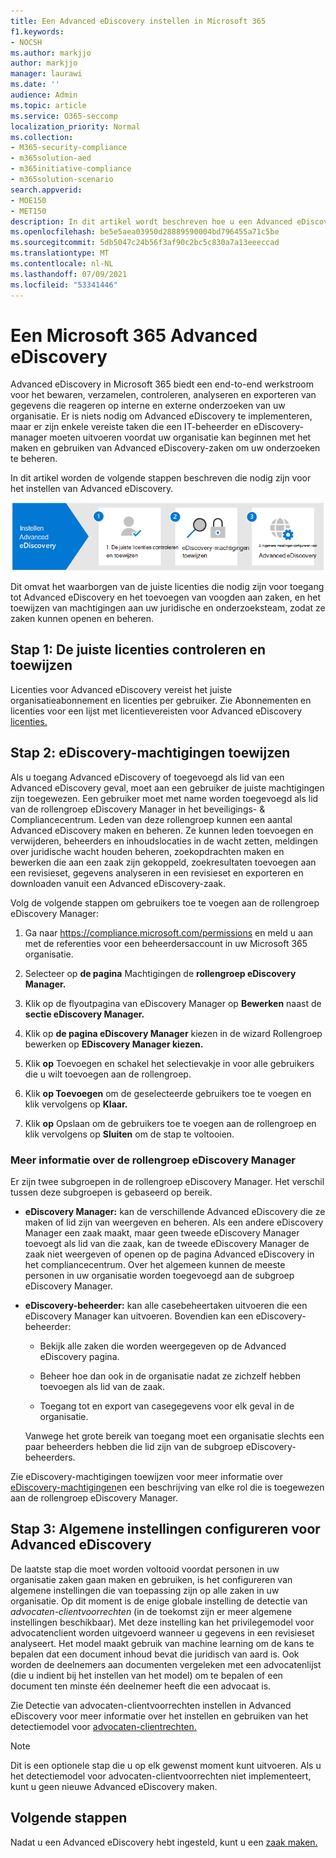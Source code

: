 ```yaml
---
title: Een Advanced eDiscovery instellen in Microsoft 365
f1.keywords:
- NOCSH
ms.author: markjjo
author: markjjo
manager: laurawi
ms.date: ''
audience: Admin
ms.topic: article
ms.service: O365-seccomp
localization_priority: Normal
ms.collection:
- M365-security-compliance
- m365solution-aed
- m365initiative-compliance
- m365solution-scenario
search.appverid:
- MOE150
- MET150
description: In dit artikel wordt beschreven hoe u een Advanced eDiscovery zo kunt instellen dat u zaken kunt maken en beheren. Ook worden de vereiste Microsoft-abonnementen en -licenties beschreven. Nadat u een paar snelle stappen hebt voltooid, is Advanced eDiscovery klaar voor gebruik.
ms.openlocfilehash: be5e5aea03950d28889590004bd796455a71c5be
ms.sourcegitcommit: 5db5047c24b56f3af90c2bc5c830a7a13eeeccad
ms.translationtype: MT
ms.contentlocale: nl-NL
ms.lasthandoff: 07/09/2021
ms.locfileid: "53341446"
---
```

# <a name="set-up-microsoft-365-advanced-ediscovery"></a>Een Microsoft 365 Advanced eDiscovery

Advanced eDiscovery in Microsoft 365 biedt een end-to-end werkstroom voor het bewaren, verzamelen, controleren, analyseren en exporteren van gegevens die reageren op interne en externe onderzoeken van uw organisatie. Er is niets nodig om Advanced eDiscovery te implementeren, maar er zijn enkele vereiste taken die een IT-beheerder en eDiscovery-manager moeten uitvoeren voordat uw organisatie kan beginnen met het maken en gebruiken van Advanced eDiscovery-zaken om uw onderzoeken te beheren.

In dit artikel worden de volgende stappen beschreven die nodig zijn voor het instellen van Advanced eDiscovery.

![Stappen voor het instellen van Advanced eDiscovery](../media/set-up-advanced-ediscovery.png)

Dit omvat het waarborgen van de juiste licenties die nodig zijn voor toegang tot Advanced eDiscovery en het toevoegen van voogden aan zaken, en het toewijzen van machtigingen aan uw juridische en onderzoeksteam, zodat ze zaken kunnen openen en beheren.

## <a name="step-1-verify-and-assign-appropriate-licenses"></a>Stap 1: De juiste licenties controleren en toewijzen

Licenties voor Advanced eDiscovery vereist het juiste organisatieabonnement en licenties per gebruiker. Zie Abonnementen en licenties voor een lijst met licentievereisten voor Advanced eDiscovery [licenties.](overview-ediscovery-20.md#subscriptions-and-licensing)

## <a name="step-2-assign-ediscovery-permissions"></a>Stap 2: eDiscovery-machtigingen toewijzen

Als u toegang Advanced eDiscovery of toegevoegd als lid van een Advanced eDiscovery geval, moet aan een gebruiker de juiste machtigingen zijn toegewezen. Een gebruiker moet met name worden toegevoegd als lid van de rollengroep eDiscovery Manager in het beveiligings- & Compliancecentrum. Leden van deze rollengroep kunnen een aantal Advanced eDiscovery maken en beheren. Ze kunnen leden toevoegen en verwijderen, beheerders en inhoudslocaties in de wacht zetten, meldingen over juridische wacht houden beheren, zoekopdrachten maken en bewerken die aan een zaak zijn gekoppeld, zoekresultaten toevoegen aan een revisieset, gegevens analyseren in een revisieset en exporteren en downloaden vanuit een Advanced eDiscovery-zaak.

Volg de volgende stappen om gebruikers toe te voegen aan de rollengroep eDiscovery Manager:

1. Ga naar <https://compliance.microsoft.com/permissions> en meld u aan met de referenties voor een beheerdersaccount in uw Microsoft 365 organisatie.

2. Selecteer op **de pagina** Machtigingen de **rollengroep eDiscovery Manager.**

3. Klik op de flyoutpagina van eDiscovery Manager op **Bewerken** naast de **sectie eDiscovery Manager.**

4. Klik op **de pagina eDiscovery Manager** kiezen in de wizard Rollengroep bewerken op **EDiscovery Manager kiezen.**

5. Klik **op** Toevoegen en schakel het selectievakje in voor alle gebruikers die u wilt toevoegen aan de rollengroep.

6. Klik **op Toevoegen** om de geselecteerde gebruikers toe te voegen en klik vervolgens op **Klaar.**

7. Klik **op** Opslaan om de gebruikers toe te voegen aan de rollengroep en klik vervolgens op **Sluiten** om de stap te voltooien.

### <a name="more-information-about-the-ediscovery-manager-role-group"></a>Meer informatie over de rollengroep eDiscovery Manager

Er zijn twee subgroepen in de rollengroep eDiscovery Manager. Het verschil tussen deze subgroepen is gebaseerd op bereik.

- **eDiscovery Manager:** kan de verschillende Advanced eDiscovery die ze maken of lid zijn van weergeven en beheren. Als een andere eDiscovery Manager een zaak maakt, maar geen tweede eDiscovery Manager toevoegt als lid van die zaak, kan de tweede eDiscovery Manager de zaak niet weergeven of openen op de pagina Advanced eDiscovery in het compliancecentrum. Over het algemeen kunnen de meeste personen in uw organisatie worden toegevoegd aan de subgroep eDiscovery Manager.

- **eDiscovery-beheerder:** kan alle casebeheertaken uitvoeren die een eDiscovery Manager kan uitvoeren. Bovendien kan een eDiscovery-beheerder:

  - Bekijk alle zaken die worden weergegeven op de Advanced eDiscovery pagina.
  
  - Beheer hoe dan ook in de organisatie nadat ze zichzelf hebben toevoegen als lid van de zaak.

  - Toegang tot en export van casegegevens voor elk geval in de organisatie.

  Vanwege het grote bereik van toegang moet een organisatie slechts een paar beheerders hebben die lid zijn van de subgroep eDiscovery-beheerders.

Zie eDiscovery-machtigingen toewijzen voor meer informatie over [eDiscovery-machtigingen](assign-ediscovery-permissions.md)en een beschrijving van elke rol die is toegewezen aan de rollengroep eDiscovery Manager.

## <a name="step-3-configure-global-settings-for-advanced-ediscovery"></a>Stap 3: Algemene instellingen configureren voor Advanced eDiscovery

De laatste stap die moet worden voltooid voordat personen in uw organisatie zaken gaan maken en gebruiken, is het configureren van algemene instellingen die van toepassing zijn op alle zaken in uw organisatie. Op dit moment is de enige globale instelling de detectie van *advocaten-clientvoorrechten* (in de toekomst zijn er meer algemene instellingen beschikbaar). Met deze instelling kan het privilegemodel voor advocatenclient worden uitgevoerd wanneer u gegevens in een revisieset analyseert. Het model maakt gebruik van machine learning om de kans te bepalen dat een document inhoud bevat die juridisch van aard is. Ook worden de deelnemers aan documenten vergeleken met een advocatenlijst (die u indient bij het instellen van het model) om te bepalen of een document ten minste één deelnemer heeft die een advocaat is.

Zie Detectie van advocaten-clientvoorrechten instellen in Advanced eDiscovery voor meer informatie over het instellen en gebruiken van het detectiemodel voor [advocaten-clientrechten.](attorney-privilege-detection.md)

> [!NOTE]
> Dit is een optionele stap die u op elk gewenst moment kunt uitvoeren. Als u het detectiemodel voor advocaten-clientvoorrechten niet implementeert, kunt u geen nieuwe Advanced eDiscovery maken.

## <a name="next-steps"></a>Volgende stappen

Nadat u een Advanced eDiscovery hebt ingesteld, kunt u een [zaak maken.](create-and-manage-advanced-ediscoveryv2-case.md)